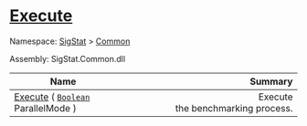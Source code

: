 # [Execute](./VerifierBenchmark-100663382.md)

Namespace: [SigStat]() > [Common](./../README.md)

Assembly: SigStat.Common.dll

| Name | Summary  |
| ------| -----------:|
| [Execute](./VerifierBenchmark-100663382.md) ( [`Boolean`](https://docs.microsoft.com/en-us/dotnet/api/System.Boolean) ParallelMode ) | <img width=225/>Execute the benchmarking process.
